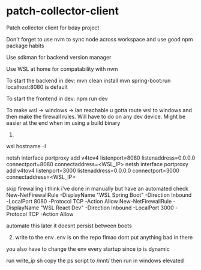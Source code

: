 # patch-collector-client
Patch collector client for bday project

Don't forget to use nvm to sync node across workspace and use good npm package habits

Use sdkman for backend version manager

Use WSL at home for compatability with nvm

To start the backend in dev:
mvn clean install
mvn spring-boot:run
localhost:8080 is default

To start the frontend in dev:
npm run dev

To make wsl -> windows -> lan reachable u gotta route wsl to windows and then make the firewall rules. Will have to do on any dev device. Might be easier at the end when im using a build binary

1)
wsl hostname -I

netsh interface portproxy add v4tov4 listenport=8080 listenaddress=0.0.0.0 connectport=8080 connectaddress=<WSL_IP>
netsh interface portproxy add v4tov4 listenport=3000 listenaddress=0.0.0.0 connectport=3000 connectaddress=<WSL_IP>

skip firewalling i think i've done in manually but have an automated check
New-NetFirewallRule -DisplayName "WSL Spring Boot" -Direction Inbound -LocalPort 8080 -Protocol TCP -Action Allow
New-NetFirewallRule -DisplayName "WSL React Dev" -Direction Inbound -LocalPort 3000 -Protocol TCP -Action Allow

automate this later it doesnt persist between boots

2) write to the env
.env is on the repo flmao dont put anything bad in there

you also have to change the env every startup since ip is dynamic

run write_ip sh
copy the ps script to /mnt/ then run in windows elevated